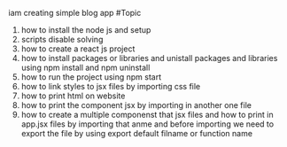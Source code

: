 iam creating simple blog app
#Topic
1) how to install the node js and setup
2) scripts disable solving
3) how to create a react js project
4) how to install packages or libraries and unistall packages and libraries using npm install and npm uninstall
5) how to run the project using npm start
7) how to link styles to jsx files by importing css file
8) how to print html on website 
9) how to print the component jsx by importing in another one file
11) how to create a multiple componenst that jsx files and how to print in app.jsx files by importing that anme and before importing we need to export the file by using export default filname or function name